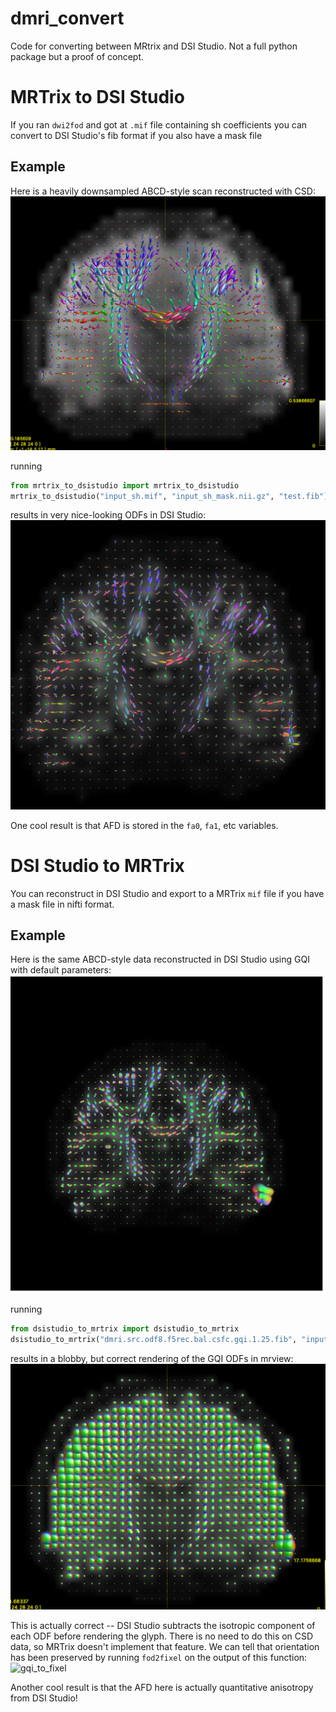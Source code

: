 # dmri_convert
Code for converting between MRtrix and DSI Studio. Not a full python package
but a proof of concept.

# MRTrix to DSI Studio

If you ran ``dwi2fod`` and got at ``.mif`` file containing sh coefficients
you can convert to DSI Studio's fib format if you also have a mask file

## Example

Here is a heavily downsampled ABCD-style scan reconstructed with CSD:
![csd_original](images/OriginalMRTrix.png)

running

```python
from mrtrix_to_dsistudio import mrtrix_to_dsistudio
mrtrix_to_dsistudio("input_sh.mif", "input_sh_mask.nii.gz", "test.fib")
```

results in very nice-looking ODFs in DSI Studio:
![csd_dsi_studio](images/DSIStudioFromMRTrix.png)

One cool result is that AFD is stored in the ``fa0``, ``fa1``, etc variables.

# DSI Studio to MRTrix

You can reconstruct in DSI Studio and export to a MRTrix ``mif`` file if
you have a mask file in nifti format.

## Example

Here is the same ABCD-style data reconstructed in DSI Studio using GQI
with default parameters:
![gqi_original](images/OriginalDSIStudio.png)

running

```python
from dsistudio_to_mrtrix import dsistudio_to_mrtrix
dsistudio_to_mrtrix("dmri.src.odf8.f5rec.bal.csfc.gqi.1.25.fib", "input_sh_mask.nii.gz", "from_dsistudio.mif")
```

results in a blobby, but correct rendering of the GQI ODFs in mrview:
![gqi_in_mrview](images/DSIStudioToMRTrix.png)

This is actually correct -- DSI Studio subtracts the isotropic component
of each ODF before rendering the glyph. There is no need to do this on
CSD data, so MRTrix doesn't implement that feature. We can tell that
orientation has been preserved by running ``fod2fixel`` on the output
of this function:
![gqi_to_fixel](DSIStudioToFixel.png)

Another cool result is that the AFD here is actually quantitative anisotropy
from DSI Studio! 

